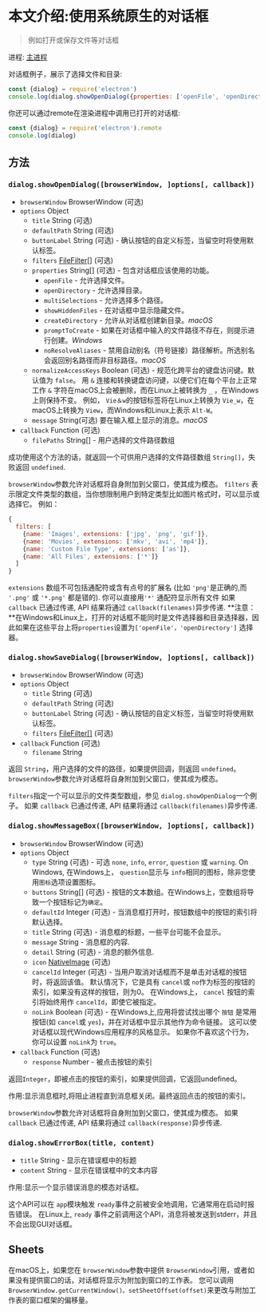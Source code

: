 # 本文介绍:使用系统原生的对话框

> 例如打开或保存文件等对话框

进程: [主进程](../glossary.md#main-process) 

对话框例子，展示了选择文件和目录:
```javascript
const {dialog} = require('electron')
console.log(dialog.showOpenDialog({properties: ['openFile', 'openDirectory', 'multiSelections']}))
```

你还可以通过remote在渲染进程中调用已打开的对话框:
```javascript
const {dialog} = require('electron').remote
console.log(dialog)
```

## 方法

### `dialog.showOpenDialog([browserWindow, ]options[, callback])`

* `browserWindow` BrowserWindow (可选)
* `options` Object
  * `title` String (可选)
  * `defaultPath` String (可选)
  * `buttonLabel` String (可选) - 确认按钮的自定义标签，当留空时将使用默认标签。
  * `filters` [FileFilter[]](structures/file-filter.md) (可选)
  * `properties` String[] (可选) - 包含对话框应该使用的功能。
    * `openFile`  - 允许选择文件。
    * `openDirectory`  - 允许选择目录。
    * `multiSelections`  - 允许选择多个路径。
    * `showHiddenFiles`  - 在对话框中显示隐藏文件。
    * `createDirectory`  - 允许从对话框创建新目录。_macOS_ 
    * `promptToCreate`  - 如果在对话框中输入的文件路径不存在，则提示进行创建。_Windows_ 
    * `noResolveAliases`  - 禁用自动别名（符号链接）路径解析。所选别名会返回别名路径而非目标路径。_macOS_ 
  * `normalizeAccessKeys` Boolean (可选) - 规范化跨平台的键盘访问键。默认值为 `false`。
    用 `&` 连接和转换键盘访问键，以便它们在每个平台上正常工作
    `&` 字符在macOS上会被删除，而在Linux上被转换为  `_` ，在Windows上则保持不变。
    例如， `Vie＆w`的按钮标签将在Linux上转换为 `Vie_w`，在macOS上转换为 `View`，而Windows和Linux上表示 `Alt-W`。
  * `message` String(可选) 要在输入框上显示的消息。_macOS_ 
* `callback` Function (可选)
  * `filePaths` String[] - 用户选择的文件路径数组

成功使用这个方法的话，就返回一个可供用户选择的文件路径数组 `String[]`，失败返回 `undefined`.

 `browserWindow`参数允许对话框将自身附加到父窗口，使其成为模态。
 `filters` 表示限定文件类型的数组，当你想限制用户到特定类型比如图片格式时，可以显示或选择它。
 例如：
```javascript
{
  filters: [
    {name: 'Images', extensions: ['jpg', 'png', 'gif']},
    {name: 'Movies', extensions: ['mkv', 'avi', 'mp4']},
    {name: 'Custom File Type', extensions: ['as']},
    {name: 'All Files', extensions: ['*']}
  ]
}
```
 `extensions` 数组不可包括通配符或含有点号的扩展名 (比如 `'png'`是正确的,而 `'.png'` 或 `'*.png'` 都是错的). 
 你可以直接用`'*'` 通配符显示所有文件
如果 `callback` 已通过传递,  API 结果将通过 `callback(filenames)`异步传递.
 **注意：**在Windows和Linux上，打开的对话框不能同时是文件选择器和目录选择器，因此如果在这些平台上将`properties`设置为`['openFile'，'openDirectory']` 选择器。

### `dialog.showSaveDialog([browserWindow, ]options[, callback])`

* `browserWindow` BrowserWindow (可选)
* `options` Object
  * `title` String (可选)
  * `defaultPath` String (可选)
  * `buttonLabel` String (可选) - 确认按钮的自定义标签，当留空时将使用默认标签。
  * `filters` [FileFilter[]](structures/file-filter.md) (可选)
* `callback` Function (可选)
  * `filename` String

返回 `String`，用户选择的文件的路径，如果提供回调，则返回 `undefined`。
 `browserWindow`参数允许对话框将自身附加到父窗口，使其成为模态。
 
 `filters`指定一个可以显示的文件类型数组，参见 `dialog.showOpenDialog`一个例子。
如果 `callback` 已通过传递,  API 结果将通过 `callback(filenames)`异步传递.

### `dialog.showMessageBox([browserWindow, ]options[, callback])`

* `browserWindow` BrowserWindow (可选)
* `options` Object
  * `type` String (可选) - 可选 ``none``, ``info``, ``error``, ``question`` 或
  ``warning``. On Windows, 在Windows上， ``question``显示与 ``info``相同的图标，除非您使用`图标`选项设置图标。
  * `buttons` String[] (可选) - 按钮的文本数组。在Windows上，空数组将导致一个按钮标记为``确定``。
  * `defaultId` Integer (可选) - 当消息框打开时，按钮数组中的按钮的索引将默认选择。
  * `title` String (可选) - 消息框的标题，一些平台可能不会显示。
  * `message` String - 消息框的内容.
  * `detail` String (可选) - 消息的额外信息.
  * `icon` [NativeImage](native-image.md) (可选)
  * `cancelId` Integer (可选) - 当用户取消对话框而不是单击对话框的按钮时，将返回该值。
    默认情况下，它是具有 ``cancel``或 ``no``作为标签的按钮的索引，如果没有这样的按钮，则为0。
    在Windows上， ``cancel`` 按钮的索引将始终用作 `cancelId`，即使它被指定。
  * `noLink` Boolean (可选) - 在Windows上,应用将尝试找出哪个 `按钮` 是常用按钮(如 ``cancel``或 ``yes``)，并在对话框中显示其他作为命令链接。
    这可以使对话框以现代Windows应用程序的风格显示。
    如果你不喜欢这个行为，你可以设置 `noLink`为 `true`。
* `callback` Function (可选)
  * `response` Number - 被点击按钮的索引

返回`Integer`，即被点击的按钮的索引，如果提供回调，它返回undefined。

作用:显示消息框时,将阻止进程直到消息框关闭。最终返回点击的按钮的索引。

`browserWindow`参数允许对话框将自身附加到父窗口，使其成为模态。
如果 `callback` 已通过传递,  API 结果将通过 `callback(response)`异步传递.


### `dialog.showErrorBox(title, content)`

* `title` String - 显示在错误框中的标题
* `content` String - 显示在错误框中的文本内容

作用:显示一个显示错误消息的模态对话框。

这个API可以在 `app`模块触发 `ready`事件之前被安全地调用，它通常用在启动时报告错误。
在Linux上, `ready` 事件之前调用这个API，消息将被发送到stderr，并且不会出现GUI对话框。

## Sheets

在macOS上，如果您在 `browserWindow`参数中提供 `BrowserWindow`引用，或者如果没有提供窗口的话，对话框将显示为附加到窗口的工作表。
您可以调用 `BrowserWindow.getCurrentWindow()。setSheetOffset(offset)`来更改与附加工作表的窗口框架的偏移量。